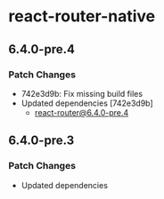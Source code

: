 # react-router-native

## 6.4.0-pre.4

### Patch Changes

- 742e3d9b: Fix missing build files
- Updated dependencies [742e3d9b]
  - react-router@6.4.0-pre.4

## 6.4.0-pre.3

### Patch Changes

- Updated dependencies
